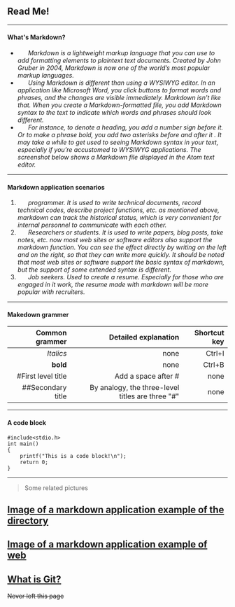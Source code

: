 ## **Read Me!**


----------------------------------------------------------------------------------------------------------------------------------
#### What's Markdown?
* &#160;&#160;&#160;&#160;&#160;&#160;*Markdown is a lightweight markup language that you can use to add formatting elements to plaintext text documents. Created by John Gruber in 2004, Markdown is now one of the world’s most popular markup languages.*
* &#160;&#160;&#160;&#160;&#160;&#160;*Using Markdown is different than using a WYSIWYG editor. In an application like Microsoft Word, you click buttons to format words and phrases, and the changes are visible immediately. Markdown isn’t like that. When you create a Markdown-formatted file, you add Markdown syntax to the text to indicate which words and phrases should look different.*
* &#160;&#160;&#160;&#160;&#160;&#160;*For instance, to denote a heading, you add a number sign before it. Or to make a phrase bold, you add two asterisks before and after it . It may take a while to get used to seeing Markdown syntax in your text, especially if you’re accustomed to WYSIWYG applications. The screenshot below shows a Markdown file displayed in the Atom text editor.*


----------------------------------------------------------------------------------------------------------------------------------
#### Markdown application scenarios
1. &#160;&#160;&#160;&#160;&#160;&#160;*programmer. It is used to write technical documents, record technical codes, describe project functions, etc. as mentioned above, markdown can track the historical status, which is very convenient for internal personnel to communicate with each other.*
2. &#160;&#160;&#160;&#160;&#160;&#160;*Researchers or students. It is used to write papers, blog posts, take notes, etc. now most web sites or software editors also support the markdown function. You can see the effect directly by writing on the left and on the right, so that they can write more quickly. It should be noted that most web sites or software support the basic syntax of markdown, but the support of some extended syntax is different.*
3. &#160;&#160;&#160;&#160;&#160;&#160;*Job seekers. Used to create a resume. Especially for those who are engaged in it work, the resume made with markdown will be more popular with recruiters.*


----------------------------------------------------------------------------------------------------------------------------------
####  Makedown grammer
| Common grammer | Detailed explanation | Shortcut key 
|----------------:|-----------------:|--------:|
| *Italics* | none | Ctrl+I |
| **bold** | none | Ctrl+B |
| #First level title | Add a space after # | none |
| ##Secondary title | By analogy, the three-level titles are three "#" | none |


----------------------------------------------------------------------------------------------------------------------------------
#### A code block
 
```
#include<stdio.h>
int main()
{
    printf("This is a code block!\n");
    return 0;
}
```  

----------------------------------------------------------------------------------------------------------------------------------

>Some related pictures

## [Image of a markdown application example of the directory](makedown.jpg)
## [Image of a markdown application example of web](https://img2.baidu.com/it/u=3211231239,1842853752&fm=26&fmt=auto&gp=0.jpg)

##  [What is Git?](second.md)

~~Never left this page~~
